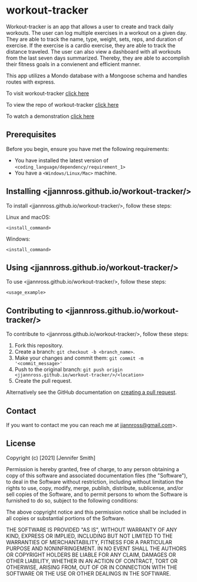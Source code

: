 # workout-tracker
Workout-tracker is an app that allows a user to create and track daily workouts. The user can log multiple exercises in a workout on a given day. They are able to track the name, type, weight, sets, reps, and duration of exercise. If the exercise is a cardio exercise, they are able to track the distance traveled. The user can also view a dashboard with all workouts from the last seven days summarized. Thereby, they are able to accomplish their fitness goals in a convienent and efficient manner. 

This app utilizes a Mondo database with a Mongoose schema and handles routes with express. 

To visit workout-tracker  [click here](https://workout-tracker-nc.herokuapp.com/)

To view the repo of workout-tracker [click here](https://github.com/jjannross/workout-tracker)

To watch a demonstration [click here](https://drive.google.com/file/d/10zKMrq3wujSxbSog1Z5-T91OZ4ojxc0p/view)

## Prerequisites

Before you begin, ensure you have met the following requirements:

- You have installed the latest version of `<coding_language/dependency/requirement_1>`
- You have a `<Windows/Linux/Mac>` machine.

## Installing <jjannross.github.io/workout-tracker/>

To install <jjannross.github.io/workout-tracker/>, follow these steps:

Linux and macOS:

```
<install_command>
```

Windows:

```
<install_command>
```

## Using <jjannross.github.io/workout-tracker/>

To use <jjannross.github.io/workout-tracker/>, follow these steps:

```
<usage_example>
```

## Contributing to <jjannross.github.io/workout-tracker/>

To contribute to <jjannross.github.io/workout-tracker/>, follow these steps:

1. Fork this repository.
2. Create a branch: `git checkout -b <branch_name>`.
3. Make your changes and commit them: `git commit -m '<commit_message>'`
4. Push to the original branch: `git push origin <jjannross.github.io/workout-tracker/>/<location>`
5. Create the pull request.

Alternatively see the GitHub documentation on [creating a pull request](https://help.github.com/en/github/collaborating-with-issues-and-pull-requests/creating-a-pull-request).

## Contact

If you want to contact me you can reach me at jjannross@gmail.com>.

## License

Copyright (c) [2021] [Jennifer Smith]

Permission is hereby granted, free of charge, to any person obtaining a copy
of this software and associated documentation files (the "Software"), to deal
in the Software without restriction, including without limitation the rights
to use, copy, modify, merge, publish, distribute, sublicense, and/or sell
copies of the Software, and to permit persons to whom the Software is
furnished to do so, subject to the following conditions:

The above copyright notice and this permission notice shall be included in all
copies or substantial portions of the Software.

THE SOFTWARE IS PROVIDED "AS IS", WITHOUT WARRANTY OF ANY KIND, EXPRESS OR
IMPLIED, INCLUDING BUT NOT LIMITED TO THE WARRANTIES OF MERCHANTABILITY,
FITNESS FOR A PARTICULAR PURPOSE AND NONINFRINGEMENT. IN NO EVENT SHALL THE
AUTHORS OR COPYRIGHT HOLDERS BE LIABLE FOR ANY CLAIM, DAMAGES OR OTHER
LIABILITY, WHETHER IN AN ACTION OF CONTRACT, TORT OR OTHERWISE, ARISING FROM,
OUT OF OR IN CONNECTION WITH THE SOFTWARE OR THE USE OR OTHER DEALINGS IN THE
SOFTWARE.
